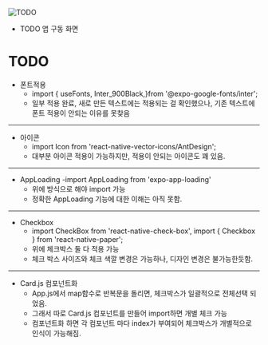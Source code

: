 ![TODO](https://user-images.githubusercontent.com/79817534/112462490-71e63f80-8da4-11eb-8846-e59552c321a3.gif)


+ TODO 앱 구동 화면

# TODO


* 폰트적용 
  - import {  useFonts,  Inter_900Black,}from '@expo-google-fonts/inter';
  - 일부 적용 완료, 새로 만든 텍스트에는 적용되는 걸 확인했으나, 기존 텍스트에 폰트 적용이 안되는 이유를 못찾음

* * *

* 아이콘
  - import Icon from 'react-native-vector-icons/AntDesign';
  - 대부분 아이콘 적용이 가능하지만, 적용이 안되는 아이콘도 꽤 있음.

* * *

* AppLoading
  -import AppLoading from 'expo-app-loading'
  - 위에 방식으로 해야 import 가능
  - 정확한 AppLoading 기능에 대한 이해는 아직 못함.
* * *

* Checkbox
  - import CheckBox from 'react-native-check-box', import { Checkbox } from 'react-native-paper';
  - 위에 체크박스 둘 다 적용 가능
  - 체크 박스 사이즈와 체크 색깔 변경은 가능하나, 디자인 변경은 불가능한듯함.

* * *

* Card.js 컴포넌트화
  - App.js에서 map함수로 반복문을 돌리면, 체크박스가 일괄적으로 전체선택 되었음.
  - 그래서 따로 Card.js 컴포넌트를 만들어 import하면 개별 체크 가능
  - 컴포넌트화 하면 각 컴포넌트 마다 index가 부여되어 체크박스가 개별적으로 인식이 가능해짐.
